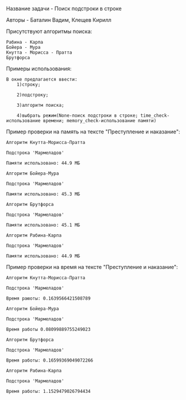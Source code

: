 Название задачи - Поиск подстроки в строке

Авторы - Баталин Вадим, Клещев Кирилл

Присутствуют алгоритмы поиска:

    Рабина - Карпа
    Бойера - Мура
    Кнутта - Морисса - Пратта
    Брутфорса

Примеры использования:

    В окне предлагается ввести:
        1)строку;

        2)подстроку;

        3)алгоритм поиска;

        4)выбрать режим(None-поиск подстроки в строке; time_check-использование времени; memory_check-использование памяти)
    

Пример проверки на память на тексте "Преступление и наказание":

    Алгоритм Кнутта-Морисса-Пратта

    Подстрока 'Мармеладов'

    Памяти использовано: 44.9 МБ

    Алгоритм Бойера-Мура

    Подстрока 'Мармеладов'

    Памяти использовано: 45.3 МБ

    Алгоритм Брутфорса

    Подстрока 'Мармеладов'

    Памяти использовано: 45.1 МБ

    Алгоритм Рабина-Карпа

    Подстрока 'Мармеладов'

    Памяти использовано: 44.9 МБ

Пример проверки на время на тексте "Преступление и наказание":

    Алгоритм Кнутта-Морисса-Пратта

    Подстрока 'Мармеладов'

    Время раюоты: 0.1639566421508789

    Алгоритм Бойера-Мура

    Подстрока 'Мармеладов'

    Время работы 0.08099889755249023

    Алгоритм Брутфорса

    Подстрока 'Мармеладов'

    Время работы: 0.16599369049072266

    Алгоритм Рабина-Карпа

    Подстрока 'Мармеладов'

    Время работы: 1.1529479026794434
